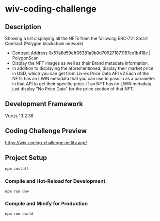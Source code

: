 # wiv-coding-challenge

## Description
Showing a list displaying all the NFTs from the following ERC-721 Smart Contract (Polygon blockchain network)
- Contract Address 0x57a8d59eff06381a9b0d709271871187ee1b418c | PolygonScan
- Display the NFT images as well as their Brand metadata information.
- In addition to displaying the aforementioned, display their market price in USD, which you can get from Liv-ex Price Data API v2
Each of the NFTs has an LWIN metadata that you can use to pass in as a parameter in that API to get their specific price. If an NFT has no LWIN metadata, just display "No Price Data" for the price section of that NFT.

## Development Framework
Vue.js ^3.2.36

## Coding Challenge Preview
https://wiv-coding-challenge.netlify.app/

## Project Setup

```sh
npm install
```

### Compile and Hot-Reload for Development

```sh
npm run dev
```

### Compile and Minify for Production

```sh
npm run build
```

